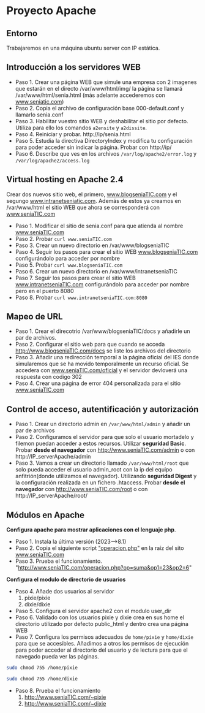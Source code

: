 # Proyecto Apache
## Entorno
Trabajaremos en una máquina ubuntu server con IP estática.

## Introducción a los servidores WEB
* Paso 1. Crear una página WEB que simule una empresa con 2 imagenes que estarán en el directo /var/www/html/img/ la página se llamará  /var/www/html/senia.html (más adelante accederemos con www.seniatic.com)
* Paso 2. Copia el archivo de configuración base 000-default.conf y llamarlo senia.conf
* Paso 3. Habilitar vuestro sitio WEB y deshabilitar el sitio por defecto. Utiliza para ello los comandos `a2ensite` y `a2dissite`.
* Paso 4. Reiniciar y probar. http://ip/senia.html
* Paso 5. Estudia la directiva DirectoryIndex y modifica tu configuración para poder acceder sin indicar la página. Probar con http://ip/
* Paso 6. Describe que ves en los archivos `/var/log/apache2/error.log` y  `/var/log/apache2/access.log` 

## Virtual hosting en Apache 2.4
Crear dos nuevos sitio web, el primero, www.blogseniaTIC.com y el segungo www.intranetseniatic.com. Además de estos ya creamos en /var/www/html el sitio WEB que ahora se corresponderá con www.seniaTIC.com
* Paso 1. Modificar el sitio de senia.conf para que atienda al nombre www.seniaTIC.com
* Paso 2. Probar `curl www.seniaTIC.com` 
* Paso 3. Crear un nuevo directorio en /var/www/blogseniaTIC
* Paso 4. Seguir los pasos para crear el sitio WEB www.blogseniaTIC.com configurándolo para acceder por nombre
* Paso 5. Probar `curl www.blogseniaTIC.com`
* Paso 6. Crear un nuevo directorio en /var/www/intranetseniaTIC
* Paso 7. Seguir los pasos para crear el sitio WEB www.intranetseniaTIC.com configurándolo para acceder por nombre pero en el puerto 8080
* Paso 8. Probar `curl www.intranetseniaTIC.com:8080`

## Mapeo de URL
* Paso 1. Crear el direcotrio /var/www/blogseniaTIC/docs y añadirle un par de archivos.
* Paso 2. Configurar el sitio web para que cuando se acceda http://www.blogseniaTIC.com/docs se liste los archivos del directorio
* Paso 3. Añadir una redirección temporal a la página oficial del IES donde simularemos que se ha movido temporalmente un recurso oficial. Se accedera con www.seniaTIC.com/oficial y el servidor devloverá una respuesta con codigo 302
* Paso 4. Crear una página de error 404 personalizada para el sitio www.seniaTIC.com
  

## Control de acceso, autentificación y autorización
* Paso 1. Crear un directorio admin en `/var/www/html/admin` y añadir un par de archivos
* Paso 2. Configuramos el servidor para que solo el usuario mortadelo y filemon puedan acceder a estos recursos. Utilizar **seguridad Basic**. Probar **desde el navegador** con http://www.seniaTIC.com/admin o con http://IP_serverApache/admin
* Paso 3. Vamos a crear un directorio llamado `/var/www/html/root` que solo pueda acceder el usuario admin_root con la ip del equipo anfitrión(donde utilizamos el navegador). Utilizando **seguridad Digest** y la configuración realizada en un fichero .htaccess. Probar **desde el navegador** con  http://www.seniaTIC.com/root o con http://IP_serverApache/root/

## Módulos en Apache
**Configura apache para mostrar aplicaciones con el lenguaje php**. 
* Paso 1. Instala la última versión (2023-->8.1)
* Paso 2. Copia el siguiente script ["operacion.php"](./operacion.php) en la raíz del sito www.seniaTIC.com
* Paso 3. Prueba el funcionamiento. "http://www.seniaTIC.com/operacion.php?op=suma&op1=23&op2=6"

**Configura el modulo de directorio de usuarios**
* Paso 4. Añade dos usuarios al servidor
    1. pixie/pixie
    2. dixie/dixie
* Paso 5. Configura el servidor apache2 con el modulo user_dir
* Paso 6. Validado con los usuarios pixie y dixie crea en sus home el directorio utilizado por defecto public_html y dentro crea una página WEB
* Paso 7. Configura los permisos adecuados de  `home/pixie` y `home/dixie` para que se accesibles. Añadimos a otros los permisos de ejecución para poder acceder al directorio del usuario y de lectura para que el navegado pueda ver las páginas.
```sh
sudo chmod 755 /home/pixie
```
```sh
sudo chmod 755 /home/dixie
```

* Paso 8. Prueba el funcionamiento
    1. http://www.seniaTIC.com/~pixie
    2. http://www.seniaTIC.com/~dixie